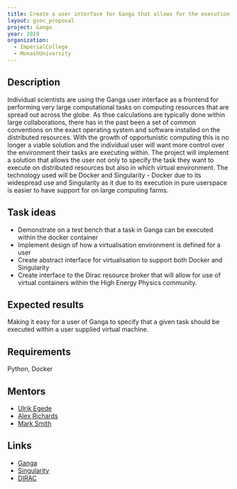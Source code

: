 ```yaml
---
title: Create a user interface for Ganga that allows for the execution of tasks inside user specified virtual machines.
layout: gsoc_proposal
project: Ganga
year: 2019
organization:
  - ImperialCollege
  - MonashUniversity
---
```


## Description
Individual scientists are using the Ganga user interface as a frontend for performing very large computational tasks on computing resources that are spread out across the globe. As thse calculations are typically done within large collaborations, there has in the past been a set of common conventions on the exact operating system and software installed on the distributed resources. With the growth of opportunistic computing this is no longer a viable solution and the individual user will want more control over the environment their tasks are executing within. The project will implement a solution that allows the user not only to specify the task they want to execute on distributed resources but also in which virtual environment. The technology used will be Docker and Singularity - Docker due to its widespread use and Singularity as it due to its execution in pure userspace is easier to have support for on large computing farms.

## Task ideas
 * Demonstrate on a test bench that a task in Ganga can be executed within the docker container
 * Implement design of how a virtualisation environment is defined for a user
 * Create abstract interface for virtualisation to support both Docker and Singularity
 * Create interface to the Dirac resource broker that will allow for use of virtual containers within the High Energy Physics community.

## Expected results
Making it easy for a user of Ganga to specify that a given task should be executed within a user supplied virtual machine.

## Requirements
Python, Docker

## Mentors 
  * [Ulrik Egede](mailto:ulrik.egede@monash.edu)
  * [Alex Richards](mailto:a.richards@imperial.ac.uk)
  * [Mark Smith](mailto:mark.smith1@imperial.ac.uk)

## Links
  * [Ganga](https://github.com/ganga-devs/ganga)
  * [Singularity](https://www.sylabs.io/)
  * [DIRAC](http://diracgrid.org/)

